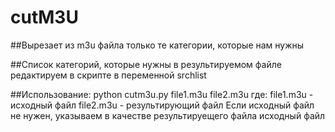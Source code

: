 # cutM3U

##Вырезает из m3u файла только те категории, которые нам нужны

##Список категорий, которые нужны в результируемом файле редактируем в скрипте в переменной srchlist

##Использование: python cutm3u.py file1.m3u file2.m3u
  где: file1.m3u - исходный файл
       file2.m3u - результирующий файл
Если исходный файл не нужен, указываем в качестве результируещего файла исходный файл
